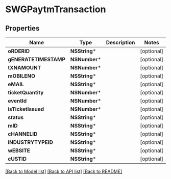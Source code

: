 # SWGPaytmTransaction

## Properties
Name | Type | Description | Notes
------------ | ------------- | ------------- | -------------
**oRDERID** | **NSString*** |  | [optional] 
**gENERATETIMESTAMP** | **NSNumber*** |  | [optional] 
**tXNAMOUNT** | **NSNumber*** |  | [optional] 
**mOBILENO** | **NSString*** |  | [optional] 
**eMAIL** | **NSString*** |  | [optional] 
**ticketQuantity** | **NSNumber*** |  | [optional] 
**eventId** | **NSNumber*** |  | [optional] 
**isTicketIssued** | **NSNumber*** |  | [optional] 
**status** | **NSString*** |  | [optional] 
**mID** | **NSString*** |  | [optional] 
**cHANNELID** | **NSString*** |  | [optional] 
**iNDUSTRYTYPEID** | **NSString*** |  | [optional] 
**wEBSITE** | **NSString*** |  | [optional] 
**cUSTID** | **NSString*** |  | [optional] 

[[Back to Model list]](../README.md#documentation-for-models) [[Back to API list]](../README.md#documentation-for-api-endpoints) [[Back to README]](../README.md)


